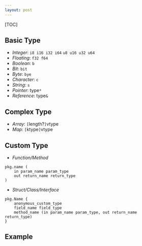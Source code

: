 ```yaml
---
layout: post
---
```


[TOC]

## Basic Type

* _Integer_: `i8 i16 i32 i64` `u8 u16 u32 u64`
* _Floating_: `f32 f64`
* _Boolean_: `b`
* _Bit_: `bit`
* _Byte_: `bye`
* _Character_: `c`
* _String_: `s`
* _Pointer_: type`*`
* _Reference_: type`&`

## Complex Type

* _Array_: `[`length?`]`vtype
* _Map_: `[`ktype`]`vtype

## Custom Type

* _Function/Method_
```
pkg.name (
    in param_name param_type
    out return_name return_type
)
```

* _Struct/Class/Interface_
```
pkg.Name {
    anonymous_custom_type
    field_name field_type
    method_name (in param_name param_type, out return_name return_type)
}
```

## Example
```
```